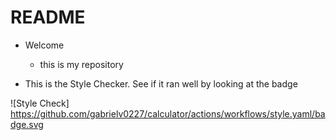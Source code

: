 # README

* Welcome
	* this is my repository

* This is the Style Checker. See if it ran well by looking at the badge

![Style Check]
https://github.com/gabrielv0227/calculator/actions/workflows/style.yaml/badge.svg

